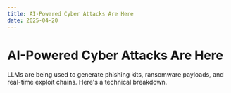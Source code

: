 ```yaml
---
title: AI-Powered Cyber Attacks Are Here
date: 2025-04-20
---
```


# AI-Powered Cyber Attacks Are Here

LLMs are being used to generate phishing kits, ransomware payloads, and real-time exploit chains. Here's a technical breakdown.
